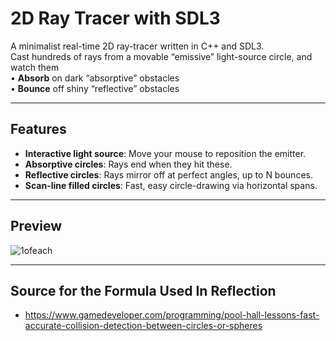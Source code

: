 # 2D Ray Tracer with SDL3

A minimalist real-time 2D ray-tracer written in C++ and SDL3.  
Cast hundreds of rays from a movable “emissive” light-source circle, and watch them  
• **Absorb** on dark “absorptive” obstacles  
• **Bounce** off shiny “reflective” obstacles  

---

## Features

- **Interactive light source**: Move your mouse to reposition the emitter.  
- **Absorptive circles**: Rays end when they hit these.  
- **Reflective circles**: Rays mirror off at perfect angles, up to N bounces.  
- **Scan-line filled circles**: Fast, easy circle-drawing via horizontal spans.  

---

## Preview

![1ofeach](https://github.com/user-attachments/assets/13d93e54-6bdc-4c3f-a358-7beb370c2f64)

---

## Source for the Formula Used In Reflection

- https://www.gamedeveloper.com/programming/pool-hall-lessons-fast-accurate-collision-detection-between-circles-or-spheres
